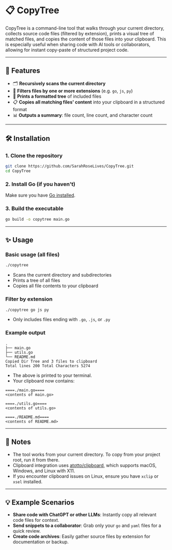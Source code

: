 # 📋 CopyTree

CopyTree is a command-line tool that walks through your current directory, collects source code files (filtered by extension), prints a visual tree of matched files, and copies the content of those files into your clipboard. This is especially useful when sharing code with AI tools or collaborators, allowing for instant copy-paste of structured project code.

---

## 🚀 Features

- 🗂 **Recursively scans the current directory**
- 🧠 **Filters files by one or more extensions** (e.g. `go`, `js`, `py`)
- 🌲 **Prints a formatted tree** of included files
- 📋 **Copies all matching files' content** into your clipboard in a structured format
- 📊 **Outputs a summary**: file count, line count, and character count

---

## 🛠 Installation

### 1. Clone the repository

```bash
git clone https://github.com/SarahRoseLives/CopyTree.git
cd CopyTree
```

### 2. Install Go (if you haven't)

Make sure you have [Go installed](https://golang.org/dl/).

### 3. Build the executable

```bash
go build -o copytree main.go
```

---

## ✨ Usage

### Basic usage (all files)

```bash
./copytree
```

- Scans the current directory and subdirectories
- Prints a tree of all files
- Copies all file contents to your clipboard

### Filter by extension

```bash
./copytree go js py
```

- Only includes files ending with `.go`, `.js`, or `.py`

### Example output

```plaintext
.
├── main.go
├── utils.go
└── README.md
Copied Dir Tree and 3 files to clipboard
Total lines 200 Total Characters 5274
```

- The above is printed to your terminal.
- Your clipboard now contains:

```
====./main.go====
<contents of main.go>

====./utils.go====
<contents of utils.go>

====./README.md====
<contents of README.md>
```

---

## 📝 Notes

- The tool works from your current directory. To copy from your project root, run it from there.
- Clipboard integration uses [atotto/clipboard](https://github.com/atotto/clipboard), which supports macOS, Windows, and Linux with X11.
- If you encounter clipboard issues on Linux, ensure you have `xclip` or `xsel` installed.

---

## 💡 Example Scenarios

- **Share code with ChatGPT or other LLMs**: Instantly copy all relevant code files for context.
- **Send snippets to a collaborator**: Grab only your `go` and `yaml` files for a quick review.
- **Create code archives**: Easily gather source files by extension for documentation or backup.
